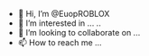 - 👋 Hi, I’m @EuopROBLOX
- 👀 I’m interested in ...
..
- 💞️ I’m looking to collaborate on ...
- 📫 How to reach me ...





